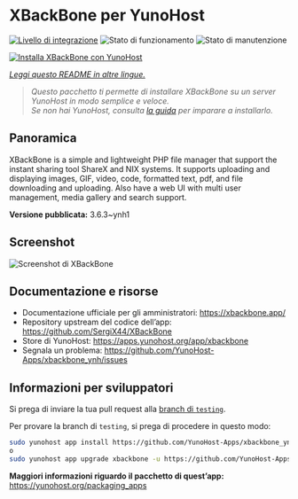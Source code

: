 <!--
N.B.: Questo README è stato automaticamente generato da <https://github.com/YunoHost/apps/tree/master/tools/readme_generator>
NON DEVE essere modificato manualmente.
-->

# XBackBone per YunoHost

[![Livello di integrazione](https://dash.yunohost.org/integration/xbackbone.svg)](https://dash.yunohost.org/appci/app/xbackbone) ![Stato di funzionamento](https://ci-apps.yunohost.org/ci/badges/xbackbone.status.svg) ![Stato di manutenzione](https://ci-apps.yunohost.org/ci/badges/xbackbone.maintain.svg)

[![Installa XBackBone con YunoHost](https://install-app.yunohost.org/install-with-yunohost.svg)](https://install-app.yunohost.org/?app=xbackbone)

*[Leggi questo README in altre lingue.](./ALL_README.md)*

> *Questo pacchetto ti permette di installare XBackBone su un server YunoHost in modo semplice e veloce.*  
> *Se non hai YunoHost, consulta [la guida](https://yunohost.org/install) per imparare a installarlo.*

## Panoramica

XBackBone is a simple and lightweight PHP file manager that support the instant sharing tool ShareX and NIX systems. It supports uploading and displaying images, GIF, video, code, formatted text, pdf, and file downloading and uploading. Also have a web UI with multi user management, media gallery and search support.


**Versione pubblicata:** 3.6.3~ynh1

## Screenshot

![Screenshot di XBackBone](./doc/screenshots/screenshot.png)

## Documentazione e risorse

- Documentazione ufficiale per gli amministratori: <https://xbackbone.app/>
- Repository upstream del codice dell’app: <https://github.com/SergiX44/XBackBone>
- Store di YunoHost: <https://apps.yunohost.org/app/xbackbone>
- Segnala un problema: <https://github.com/YunoHost-Apps/xbackbone_ynh/issues>

## Informazioni per sviluppatori

Si prega di inviare la tua pull request alla [branch di `testing`](https://github.com/YunoHost-Apps/xbackbone_ynh/tree/testing).

Per provare la branch di `testing`, si prega di procedere in questo modo:

```bash
sudo yunohost app install https://github.com/YunoHost-Apps/xbackbone_ynh/tree/testing --debug
o
sudo yunohost app upgrade xbackbone -u https://github.com/YunoHost-Apps/xbackbone_ynh/tree/testing --debug
```

**Maggiori informazioni riguardo il pacchetto di quest’app:** <https://yunohost.org/packaging_apps>
